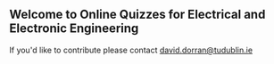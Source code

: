 ## Welcome to Online Quizzes for Electrical and Electronic Engineering

If you'd like to contribute please contact david.dorran@tudublin.ie


<a href=''>
